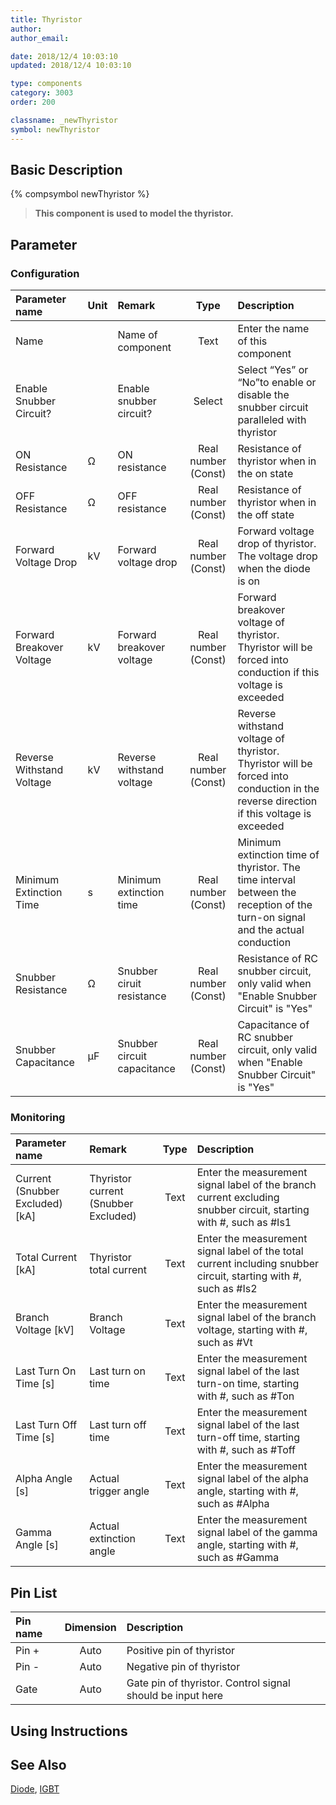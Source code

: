 ```yaml
---
title: Thyristor
author:
author_email:

date: 2018/12/4 10:03:10
updated: 2018/12/4 10:03:10

type: components
category: 3003
order: 200

classname: _newThyristor
symbol: newThyristor
---
```


## Basic Description

{% compsymbol newThyristor %}

> **This component is used to model the thyristor.**

## Parameter

### Configuration

| Parameter name            | Unit | Remark                      |        Type         | Description                                                                                                                           |
| :------------------------ | :--- | :-------------------------- | :-----------------: | :------------------------------------------------------------------------------------------------------------------------------------ |
| Name                      |      | Name of component           |        Text         | Enter the name of this component                                                                                                      |
| Enable Snubber Circuit?   |      | Enable snubber circuit?     |       Select        | Select “Yes” or “No”to enable or disable the snubber circuit paralleled with thyristor                                                |
| ON Resistance             | Ω    | ON resistance               | Real number (Const) | Resistance of thyristor when in the on state                                                                                          |
| OFF Resistance            | Ω    | OFF resistance              | Real number (Const) | Resistance of thyristor when in the off state                                                                                         |
| Forward Voltage Drop      | kV   | Forward voltage drop        | Real number (Const) | Forward voltage drop of thyristor. The voltage drop when the diode is on                                                              |
| Forward Breakover Voltage | kV   | Forward breakover voltage   | Real number (Const) | Forward breakover voltage of thyristor. Thyristor will be forced into conduction if this voltage is exceeded                          |
| Reverse Withstand Voltage | kV   | Reverse withstand voltage   | Real number (Const) | Reverse withstand voltage of thyristor. Thyristor will be forced into conduction in the reverse direction if this voltage is exceeded |
| Minimum Extinction Time   | s    | Minimum extinction time     | Real number (Const) | Minimum extinction time of thyristor. The time interval between the reception of the turn-on signal and the actual conduction         |
| Snubber Resistance        | Ω    | Snubber ciruit resistance   | Real number (Const) | Resistance of RC snubber circuit, only valid when "Enable Snubber Circuit" is "Yes"                                                   |
| Snubber Capacitance       | μF   | Snubber circuit capacitance | Real number (Const) | Capacitance of RC snubber circuit, only valid when "Enable Snubber Circuit" is "Yes"                                                  |

### Monitoring

| Parameter name                    | Remark                               | Type | Description                                                                                                       |
| :-------------------------------- | :----------------------------------- | :--: | :---------------------------------------------------------------------------------------------------------------- |
| Current (Snubber Excluded) \[kA\] | Thyristor current (Snubber Excluded) | Text | Enter the measurement signal label of the branch current excluding snubber circuit, starting with #, such as #Is1 |
| Total Current \[kA\]              | Thyristor total current              | Text | Enter the measurement signal label of the total current including snubber circuit, starting with #, such as #Is2  |
| Branch Voltage \[kV\]             | Branch Voltage                       | Text | Enter the measurement signal label of the branch voltage, starting with #, such as #Vt                            |
| Last Turn On Time \[s\]           | Last turn on time                    | Text | Enter the measurement signal label of the last turn-on time, starting with #, such as #Ton                        |
| Last Turn Off Time \[s\]          | Last turn off time                   | Text | Enter the measurement signal label of the last turn-off time, starting with #, such as #Toff                      |
| Alpha Angle \[s\]                 | Actual trigger angle                 | Text | Enter the measurement signal label of the alpha angle, starting with #, such as #Alpha                            |
| Gamma Angle \[s\]                 | Actual extinction angle              | Text | Enter the measurement signal label of the gamma angle, starting with #, such as #Gamma                            |

## Pin List

| Pin name | Dimension | Description                                                |
| :------- | :-------: | :--------------------------------------------------------- |
| Pin +    |   Auto    | Positive pin of thyristor                                  |
| Pin -    |   Auto    | Negative pin of thyristor                                  |
| Gate     |   Auto    | Gate pin of thyristor. Control signal should be input here |

## Using Instructions

## See Also

[Diode](comp_newDiode.md), [IGBT](comp_newIGBT.md)
